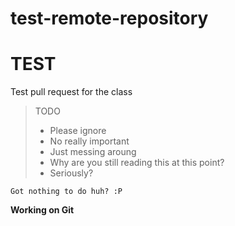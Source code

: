 # test-remote-repository

TEST
===

Test pull request for the class

> TODO
>
> * Please ignore
> * No really important
> * Just messing aroung
> * Why are you still reading this at this point?
> * Seriously?


    Got nothing to do huh? :P

**Working on Git**
